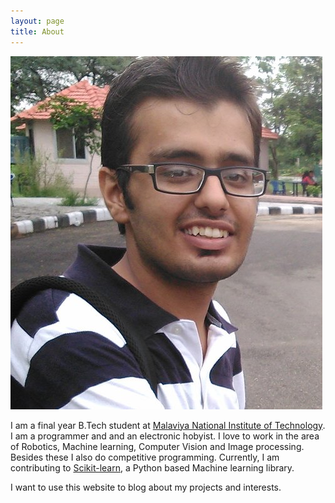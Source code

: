 ```yaml
---
layout: page
title: About
---
```


![Picture](/assets/profile.jpg)

I am a final year B.Tech student at [Malaviya National Institute of Technology](http://mnit.ac.in/). I am a programmer and
and an electronic hobyist. I love to work in the area of Robotics, Machine learning, Computer Vision 
and Image processing. Besides these I also do competitive programming. Currently, I am contributing
to [Scikit-learn](https://github.com/scikit-learn/scikit-learn), a Python based Machine learning 
library.

I want to use this website to blog about my projects and interests.